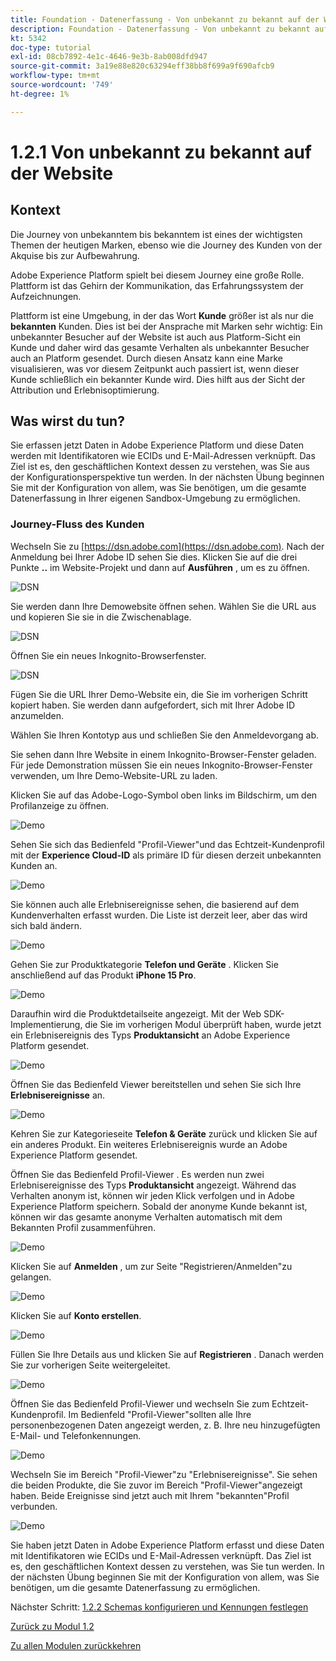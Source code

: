 ```yaml
---
title: Foundation - Datenerfassung - Von unbekannt zu bekannt auf der Website
description: Foundation - Datenerfassung - Von unbekannt zu bekannt auf der Website
kt: 5342
doc-type: tutorial
exl-id: 08cb7892-4e1c-4646-9e3b-8ab008dfd947
source-git-commit: 3a19e88e820c63294eff38bb8f699a9f690afcb9
workflow-type: tm+mt
source-wordcount: '749'
ht-degree: 1%

---
```


# 1.2.1 Von unbekannt zu bekannt auf der Website

## Kontext

Die Journey von unbekanntem bis bekanntem ist eines der wichtigsten Themen der heutigen Marken, ebenso wie die Journey des Kunden von der Akquise bis zur Aufbewahrung.

Adobe Experience Platform spielt bei diesem Journey eine große Rolle. Plattform ist das Gehirn der Kommunikation, das Erfahrungssystem der Aufzeichnungen.

Plattform ist eine Umgebung, in der das Wort **Kunde** größer ist als nur die **bekannten** Kunden. Dies ist bei der Ansprache mit Marken sehr wichtig: Ein unbekannter Besucher auf der Website ist auch aus Platform-Sicht ein Kunde und daher wird das gesamte Verhalten als unbekannter Besucher auch an Platform gesendet. Durch diesen Ansatz kann eine Marke visualisieren, was vor diesem Zeitpunkt auch passiert ist, wenn dieser Kunde schließlich ein bekannter Kunde wird. Dies hilft aus der Sicht der Attribution und Erlebnisoptimierung.

## Was wirst du tun?

Sie erfassen jetzt Daten in Adobe Experience Platform und diese Daten werden mit Identifikatoren wie ECIDs und E-Mail-Adressen verknüpft. Das Ziel ist es, den geschäftlichen Kontext dessen zu verstehen, was Sie aus der Konfigurationsperspektive tun werden. In der nächsten Übung beginnen Sie mit der Konfiguration von allem, was Sie benötigen, um die gesamte Datenerfassung in Ihrer eigenen Sandbox-Umgebung zu ermöglichen.

### Journey-Fluss des Kunden

Wechseln Sie zu [https://dsn.adobe.com](https://dsn.adobe.com). Nach der Anmeldung bei Ihrer Adobe ID sehen Sie dies. Klicken Sie auf die drei Punkte **..** im Website-Projekt und dann auf **Ausführen** , um es zu öffnen.

![DSN](./../../datacollection/module1.1/images/web8.png)

Sie werden dann Ihre Demowebsite öffnen sehen. Wählen Sie die URL aus und kopieren Sie sie in die Zwischenablage.

![DSN](./../../gettingstarted/gettingstarted/images/web3.png)

Öffnen Sie ein neues Inkognito-Browserfenster.

![DSN](./../../gettingstarted/gettingstarted/images/web4.png)

Fügen Sie die URL Ihrer Demo-Website ein, die Sie im vorherigen Schritt kopiert haben. Sie werden dann aufgefordert, sich mit Ihrer Adobe ID anzumelden.

Wählen Sie Ihren Kontotyp aus und schließen Sie den Anmeldevorgang ab.

Sie sehen dann Ihre Website in einem Inkognito-Browser-Fenster geladen. Für jede Demonstration müssen Sie ein neues Inkognito-Browser-Fenster verwenden, um Ihre Demo-Website-URL zu laden.

Klicken Sie auf das Adobe-Logo-Symbol oben links im Bildschirm, um den Profilanzeige zu öffnen.

![Demo](./images/pv1.png)

Sehen Sie sich das Bedienfeld &quot;Profil-Viewer&quot;und das Echtzeit-Kundenprofil mit der **Experience Cloud-ID** als primäre ID für diesen derzeit unbekannten Kunden an.

![Demo](./images/pv2.png)

Sie können auch alle Erlebnisereignisse sehen, die basierend auf dem Kundenverhalten erfasst wurden. Die Liste ist derzeit leer, aber das wird sich bald ändern.

![Demo](./images/pv3.png)

Gehen Sie zur Produktkategorie **Telefon und Geräte** . Klicken Sie anschließend auf das Produkt **iPhone 15 Pro**.

![Demo](./images/pv4.png)

Daraufhin wird die Produktdetailseite angezeigt. Mit der Web SDK-Implementierung, die Sie im vorherigen Modul überprüft haben, wurde jetzt ein Erlebnisereignis des Typs **Produktansicht** an Adobe Experience Platform gesendet.

![Demo](./images/pv5.png)

Öffnen Sie das Bedienfeld Viewer bereitstellen und sehen Sie sich Ihre **Erlebnisereignisse** an.

![Demo](./images/pv6.png)

Kehren Sie zur Kategorieseite **Telefon &amp; Geräte** zurück und klicken Sie auf ein anderes Produkt. Ein weiteres Erlebnisereignis wurde an Adobe Experience Platform gesendet.

Öffnen Sie das Bedienfeld Profil-Viewer . Es werden nun zwei Erlebnisereignisse des Typs **Produktansicht** angezeigt. Während das Verhalten anonym ist, können wir jeden Klick verfolgen und in Adobe Experience Platform speichern. Sobald der anonyme Kunde bekannt ist, können wir das gesamte anonyme Verhalten automatisch mit dem Bekannten Profil zusammenführen.

![Demo](./images/pv7.png)

Klicken Sie auf **Anmelden** , um zur Seite &quot;Registrieren/Anmelden&quot;zu gelangen.

![Demo](./images/pv8.png)

Klicken Sie auf **Konto erstellen**.

![Demo](./images/pv9.png)

Füllen Sie Ihre Details aus und klicken Sie auf **Registrieren** . Danach werden Sie zur vorherigen Seite weitergeleitet.

![Demo](./images/pv10.png)

Öffnen Sie das Bedienfeld Profil-Viewer und wechseln Sie zum Echtzeit-Kundenprofil. Im Bedienfeld &quot;Profil-Viewer&quot;sollten alle Ihre personenbezogenen Daten angezeigt werden, z. B. Ihre neu hinzugefügten E-Mail- und Telefonkennungen.

![Demo](./images/pv11.png)

Wechseln Sie im Bereich &quot;Profil-Viewer&quot;zu &quot;Erlebnisereignisse&quot;. Sie sehen die beiden Produkte, die Sie zuvor im Bereich &quot;Profil-Viewer&quot;angezeigt haben. Beide Ereignisse sind jetzt auch mit Ihrem &quot;bekannten&quot;Profil verbunden.

![Demo](./images/pv12.png)

Sie haben jetzt Daten in Adobe Experience Platform erfasst und diese Daten mit Identifikatoren wie ECIDs und E-Mail-Adressen verknüpft. Das Ziel ist es, den geschäftlichen Kontext dessen zu verstehen, was Sie tun werden. In der nächsten Übung beginnen Sie mit der Konfiguration von allem, was Sie benötigen, um die gesamte Datenerfassung zu ermöglichen.

Nächster Schritt: [1.2.2 Schemas konfigurieren und Kennungen festlegen](./ex2.md)

[Zurück zu Modul 1.2](./data-ingestion.md)

[Zu allen Modulen zurückkehren](../../../overview.md)
